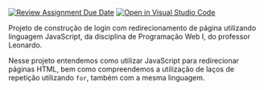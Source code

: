 [![Review Assignment Due Date](https://classroom.github.com/assets/deadline-readme-button-24ddc0f5d75046c5622901739e7c5dd533143b0c8e959d652212380cedb1ea36.svg)](https://classroom.github.com/a/gxvVr157)
[![Open in Visual Studio Code](https://classroom.github.com/assets/open-in-vscode-718a45dd9cf7e7f842a935f5ebbe5719a5e09af4491e668f4dbf3b35d5cca122.svg)](https://classroom.github.com/online_ide?assignment_repo_id=11392408&assignment_repo_type=AssignmentRepo)

Projeto de construção de login com redirecionamento de página utilizando linguagem JavaScript, da disciplina de Programação Web I, do professor Leonardo.

Nesse projeto entendemos como utilizar JavaScript para redirecionar páginas HTML, bem como compreendemos a utilização de laços de repetição utilizando `for`, também com a mesma linguagem.